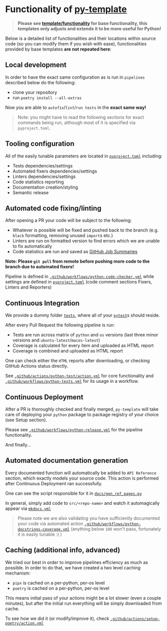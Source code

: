 # Functionality of [py-template](https://github.com/inovintell/py-template)

> __Please see [template/functionality](./docs/template/functionality.md)
for base functionality, this templates only adjusts and extends it
to be more useful for Python!__

Below is a detailed list of functionalities and their locations
within source code (so you can modify them if you wish with ease),
functionalities provided by base templates __are not repeated here__:

## Local development

In order to have the exact same configuration as is run in `pipelines`
described below do the following:

- clone your repository
- run `poetry install --all-extras`

Now you are able to `autofix`/`lint`/`run tests` in the __exact same way!__

> Note: you might have to read the following sections for exact
commands being run, although most of it is specified via `pyproject.toml`.

## Tooling configuration

All of the easily tunable parameters are located in
[`pyproject.toml`](https://github.com/inovintell/py-template/blob/main/pyproject.toml)
including:

- Tests dependencies/settings
- Automated fixers dependencies/settings
- Linters dependencies/settings
- Code statistics reporting
- Documentation creation/styling
- Semantic release

## Automated code fixing/linting

After opening a PR your code will be subject to the following:

- Whatever is possible will be fixed and pushed back to the branch
(e.g. `black` formatting, removing unused `import`s etc.)
- Linters are run on formatted version to find errors which
we are unable to fix automatically
- Code statistics are run and saved as
[GitHub Job Summaries](https://github.blog/2022-05-09-supercharging-github-actions-with-job-summaries/)

__Note: Please `git pull` from remote before pushing more code
to the branch due to automated fixers!__

Pipeline is defined in
[`.github/workflows/python-code-checker.yml`](https://github.com/inovintell/py-template/blob/main/.github/workflows/python-code-checker.yml)
while settings are defined in
[`pyproject.toml`](https://github.com/inovintell/py-template/blob/main/pyproject.toml)
(code comment sections Fixers, Linters and Reporters)

## Continuous Integration

We provide a dummy folder
[`tests`](https://github.com/inovintell/py-template/tree/main/tests),
where all of your [`pytest`](https://docs.pytest.org/en/7.2.x/)s
should reside.

After every Pull Request the following pipeline is run:

- Tests are run across matrix of `python` and `os` versions
(last three minor versions and `ubuntu-latest`/`macos-latest`)
- Coverage is calculated for every item and uploaded as HTML report
- Coverage is combined and uploaded as HTML report

One can check either the `HTML` reports after downloading,
or checking GitHub Actions status directly.

See
[`.github/actions/python-test/action.yml`](https://github.com/inovintell/py-template/blob/main/.github/actions/python-test/action.yml)
for core functionality and
[`.github/workflows/python-tests.yml`](https://github.com/inovintell/py-template/blob/main/.github/workflows/python-tests.yml)
for its usage in a workflow.

## Continuous Deployment

After a PR is thoroughly checked and finally merged, `py-template` will
take care of deploying your `python` package to package registry
of your choice (see Setup section).

Please see
[`.github/workflows/python-release.yml`](https://github.com/inovintell/py-template/blob/main/.github/workflows/python-release.yml)
for the pipeline functionality.

And finally...

## Automated documentation generation

Every documented function will automatically be added to
`API Reference` section, which exactly models your source code.
This action is performed after Continuous Deployment ran successfully.

One can see the script responsible for it in
[`docs/gen_ref_pages.py`](https://github.com/inovintell/py-template/blob/main/docs/gen_ref_pages.py)

In general, simply add code to `src/<repo-name>` and watch
it automagically appear via
[`mkdocs.yml`](https://github.com/inovintell/py-template/blob/main/mkdocs.yml)

> Please note we are also validating you have sufficiently documented
your code via automated action
[`.github/workflows/python-docstrings-coverage.yml`](https://github.com/inovintell/py-template/blob/main/.github/workflows/python-docstrings-coverage.yml)
(anything below `100` won't pass, fortunately it is easily tunable :) )

## Caching (additional info, advanced)

We tried our best in order to improve pipelines efficiency as much
as possible. In order to do that, we have created a two level
caching mechanism:

- `pipx` is cached on a per-python, per-os level
- `poetry` is cached on a per-python, per-os level

This means initial pass of your actions might be a lot slower
(even a couple minutes), but after the initial run everything
will be simply downloaded from cache.

To see how we did it (or modify/improve it), check
[`.github/actions/setup-poetry/action.yml`](https://github.com/inovintell/py-template/blob/main/.github/actions/setup-poetry/action.yml)
